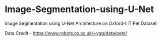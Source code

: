 # Image-Segmentation-using-U-Net
Image Segmentation using U-Net Architecture on Oxford-IIIT Pet Dataset

Data Credit - https://www.robots.ox.ac.uk/~vgg/data/pets/
